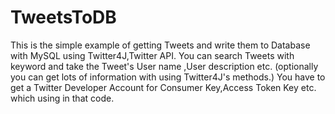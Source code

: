 # TweetsToDB
This is the simple example of getting Tweets and write them to Database with MySQL using Twitter4J,Twitter API.
You can search Tweets with keyword and take the Tweet's User name ,User description etc. (optionally you can get lots of information with using Twitter4J's methods.) 
You have to get a Twitter Developer Account for Consumer Key,Access Token Key etc. which using in that code.

